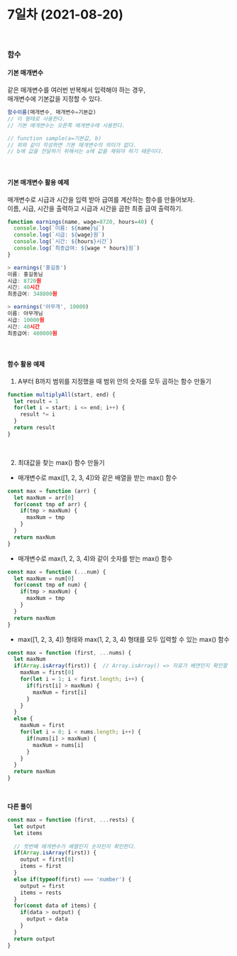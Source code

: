 # 7일차 (2021-08-20)
<br>

### 함수  

#### 기본 매개변수   
같은 매개변수를 여러번 반복해서 입력해야 하는 경우,   
매개변수에 기본값을 지정할 수 있다.

```javascript
함수이름(매개변수, 매개변수=기본값)
// 이 형태로 사용한다.
// 기본 매개변수는 오른쪽 매개변수애 사용한다.

// function sample(a=기본값, b)
// 위와 같이 작성하면 기본 매개변수의 의미가 없다.
// b에 값을 전달하기 위해서는 a에 값을 채워야 하기 때문이다.
```
<br>

#### 기본 매개변수 활용 예제   
매개변수로 시급과 시간을 입력 받아 급여를 계산하는 함수를 만들어보자.   
이름, 시급, 시간을 출력하고 시급과 시간을 곱한 최종 급여 출력하기.

```javascript 
function earnings(name, wage=8720, hours=40) {
  console.log(`이름: ${name}님`)
  console.log(`시급: ${wage}원`)
  console.log(`시간: ${hours}시간`)
  console.log(`최종급여: ${wage * hours}원`)
}

> earnings('홍길동')
이름: 홍길동님
시급: 8720원
시간: 40시간
최종급여: 348800원

> earnings('아무개', 10000)
이름: 아무개님
시급: 10000원
시간: 40시간
최종급여: 400000원
```
<br>

#### 함수 활용 예제
1. A부터 B까지 범위를 지정했을 때 범위 안의 숫자를 모두 곱하는 함수 만들기
```javascript
function multiplyAll(start, end) {
  let result = 1
  for(let i = start; i <= end; i++) {
    result *= i
  }
  return result
}
```
<br>

2. 최대값을 찾는 max() 함수 만들기
  * 매개변수로 max(\[1, 2, 3, 4\])와 같은 배열을 받는 max() 함수
  ```javascript
  const max = function (arr) {
    let maxNum = arr[0]
    for(const tmp of arr) {
      if(tmp > maxNum) {
        maxNum = tmp
      }
    }
    return maxNum
  }
  ```
  * 매개변수로 max(1, 2, 3, 4)와 같이 숫자를 받는 max() 함수
  ```javascript
  const max = function (...num) {
    let maxNum = num[0]
    for(const tmp of num) {
      if(tmp > maxNum) {
        maxNum = tmp
      }
    }
    return maxNum
  }
  ```
  * max(\[1, 2, 3, 4\]) 형태와 max(1, 2, 3, 4) 형태를 모두 입력할 수 있는 max() 함수
  ```javascript
  const max = function (first, ...nums) {
    let maxNum
    if(Array.isArray(first)) {  // Array.isArray() => 자료가 배연인지 확인할 때 사용한다. typeof()로는 배열을 확인할 수 없다.
      maxNum = first[0]
      for(let i = 1; i < first.length; i++) {
        if(first[i] > maxNum) {
          maxNum = first[i]
        }
      }
    }
    else {
      maxNum = first
      for(let i = 0; i < nums.length; i++) {
        if(nums[i] > maxNum) {
          maxNum = nums[i]
        }
      }
    }
    return maxNum
  }
  ```
  <br>
  
  **다른 풀이**
  ```javascript
  const max = function (first, ...rests) {
    let output
    let items
    
    // 첫번째 매개변수가 배열인지 숫자인지 확인한다.
    if(Array.isArray(first)) {
      output = first[0]
      items = first
    }
    else if(typeof(first) === 'number') {
      output = first
      items = rests
    }
    for(const data of items) {
      if(data > output) {
        output = data
      }
    }
    return output
  }
  ```
  
  
  
